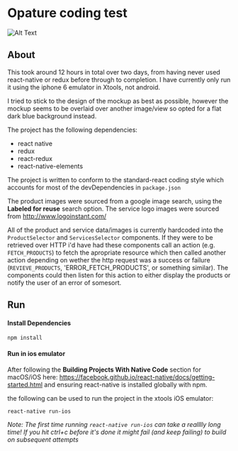 # Opature coding test

![Alt Text](https://media.giphy.com/media/3ohs7JdGorZU5XzP32/giphy.gif)

## About
This took around 12 hours in total over two days, from having never used react-native or redux before through to completion. I have currently only run it using the iphone 6 emulator in Xtools, not android.

I tried to stick to the design of the mockup as best as possible, however the mockup seems to be overlaid over another image/view so opted for a flat dark blue background instead.

The project has the following dependencies:
- react native
- redux
- react-redux
- react-native-elements

The project is written to conform to the standard-react coding style which accounts for most of the devDependencies in `package.json`

The product images were sourced from a google image search, using the **Labeled for reuse** search option. The service logo images were sourced from http://www.logoinstant.com/

All of the product and service data/images is currently hardcoded into the `ProductSelector` and `ServicesSelector` components. If they were to be retrieved over HTTP i'd have had these components call an action (e.g. `FETCH_PRODUCTS`) to fetch the apropriate resource which then called another action depending on wether the http request was a success or failure (`REVIEVE_PRODUCTS`, 'ERROR_FETCH_PRODUCTS', or something similar). The components could then listen for this action to either display the products or notify the user of an error of somesort.

## Run

#### Install Dependencies
```text
npm install
```

#### Run in ios emulator
After following the **Building Projects With Native Code** section for macOS/iOS here: https://facebook.github.io/react-native/docs/getting-started.html and ensuring react-native is installed globally with npm.

the following can be used to run the project in the xtools iOS emulator:
```text
react-native run-ios
```

*Note: The first time running `react-native run-ios` can take a realllly long time! If you hit ctrl+c before it's done it might fail (and keep failing) to build on subsequent attempts*
